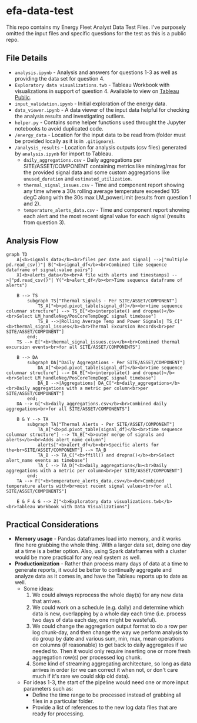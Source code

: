 # efa-data-test
This repo contains my Energy Fleet Analyst Data Test Files. I've purposely omitted the input files and specific questions for the test as this is a public repo.

## File Details
 - `analysis.ipynb` - Analysis and answers for questions 1-3 as well as providing the data set for question 4.
 - `Exploratory data visualizations.twb` - Tableau Workbook with visualizations in support of question 4. Available to view on [Tableau Public](https://public.tableau.com/app/profile/daniel.northcott/viz/Exploratorydatavisualizations/KeyPerformanceIndicators).
 - `input_validation.ipynb` - Initial exploration of the energy data.
 - `data_viewer.ipynb` - A data viewer of the input data helpful for checking the analysis results and investigating outliers.
- `helper.py` - Contains some helper functions used throught the Jupyter notebooks to avoid duplicated code.
 - `/energy_data` - Location for the input data to be read from (folder must be provided locally as it is in `.gitignore`).
 - `/analysis_results` - Location for analysis outputs (csv files) generated by `analysis.ipynb` for import to Tableau.
    - `daily_aggregations.csv` - Daily aggregations per SITE/ASSET/COMPONENT containing metrics like min/avg/max for the provided signal data and some custom aggregations like `unused_duration` and `estimated_utilization`.
    - `thermal_signal_issues.csv` - Time and component report showing any time where a 30s rolling average temperature exceeded 105 degC along with the 30s max LM_powerLimit (results from question 1 and 2).
    - `temperature_alerts_data.csv` - Time and component report showing each alert and the most recent signal value for each signal (results from question 3).

## Analysis Flow
<!---
If this doesn't render for you, paste the block into the [Mermaid Live Editor](https://mermaid.live/edit)"
-->

```mermaid
graph TD
    A[<b>signals_data</b><br>files per date and signal] -->|"multiple pd.read_csv()"| B("<b>signal_df</b><br>Combined time sequence dataframe of signal:value pairs")
    X[<b>alerts_data</b><br>A file with alerts and timestamps] -->|"pd.read_csv()"| Y("<b>alert_df</b><br>Time sequence dataframe of alerts")
    
    B --> TS
        subgraph TS["Thermal Signals - Per SITE/ASSET/COMPONENT"]
            TS_A["<b>pd.pivot_table(signal_df)</b><br>time sequence columnar structure"] --> TS_B["<b>interpolate() and dropna()</b><br>Select LM_handleNeg/PosCoreTempDegC signal timebase"]
            TS_B -->|Rolling Average Temp and Power Signals| TS_C["<b>thermal_signal_issues</b><br>Thermal Excursion Records<br>per SITE/ASSET/COMPONENT"]
        end;
    TS --> E["<b>thermal_signal_issues.csv</b><br>Combined thermal excursion events<br>for all SITE/ASSET/COMPONENTS"]

    B --> DA
        subgraph DA["Daily Aggregations - Per SITE/ASSET/COMPONENT"]
            DA_A["<b>pd.pivot_table(signal_df)</b><br>time sequence columnar structure"] --> DA_B["<b>interpolate() and dropna()</b><br>Select LM_handleNeg/PosCoreTempDegC signal timebase"]
            DA_B -->|Aggregations| DA_C["<b>daily_aggregations</b><br>Daily aggregations with a metric per column<br>per SITE/ASSET/COMPONENT"]
        end;
    DA --> G["<b>daily_aggregations.csv</b><br>Combined daily aggregations<br>for all SITE/ASSET/COMPONENTS"]

    B & Y --> TA
        subgraph TA["Thermal Alerts - Per SITE/ASSET/COMPONENT"]
            TA_A["<b>pd.pivot_table(signal_df)</b><br>time sequence columnar structure"] --> TA_B["<b>outer merge of signals and alerts</b><br>Adds alert_name column"]
            alerts["<b>alert_df</b><br>Specific alerts for the<br>SITE/ASSET/COMPONENT"] --> TA_B
            TA_B --> TA_C["<b>ffill() and dropna()</b><br>Select alert_name events as timebase"]
            TA_C --> TA_D["<b>daily_aggregations</b><br>Daily aggregations with a metric per column<br>per SITE/ASSET/COMPONENT"]
        end;
    TA --> F["<b>temperature_alerts_data.csv</b><br>Combined temperature alerts with<br>most recent signal values<br>for all SITE/ASSET/COMPONENTS"]

    E & F & G --> Z["<b>Exploratory data visualizations.twb</b><br>Tableau Workbook with Data Visualizations"]
```

## Practical Considerations
 - **Memory usage** - Pandas dataframes load into memory, and it works fine here grabbing the whole thing. With a larger data set, doing one day at a time is a better option. Also, using Spark dataframes with a cluster would be more practical for any real system as well.
 - **Productionization** - Rather than process many days of data at a time to generate reports, it would be better to continually aggregate and analyze data as it comes in, and have the Tableau reports up to date as well. 
     - Some ideas:
        1. We could always reprocess the whole day(s) for any new data that arrives.
        2. We could work on a schedule (e.g. daily) and determine which data is new, overlapping by a whole day each time (i.e. process two days of data each day, one might be wasteful).
        3. We could change the aggregation output format to do a row per log chunk-day, and then change the way we perform analysis to do group by date and various sum, min, max, mean operations on columns (if reasonable) to get back to daily aggregates if we needed to. Then it would only require inserting one or more fresh aggregation row(s) per processed log chunk.
        4. Some kind of streaming aggregating architecture, so long as data arrives in order (or we can correct it when not, or don't care much if it's rare we could skip old data).
     - For ideas 1-3, the start of the pipeline would need one or more input parameters such as:
        - Define the time range to be processed instead of grabbing all files in a particular folder.
        - Provide a list of references to the new log data files that are ready for processing.